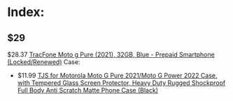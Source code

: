 # Index:
## $29
$28.37 [TracFone Moto g Pure (2021), 32GB, Blue - Prepaid Smartphone (Locked/Renewed)](https://www.amazon.com/TracFone-Moto-Pure-32GB-Blue/dp/B0C7LNLS9P/)
Case:
- $11.99 [TJS for Motorola Moto G Pure 2021/Moto G Power 2022 Case, with Tempered Glass Screen Protector, Heavy Duty Rugged Shockproof Full Body Anti Scratch Matte Phone Case (Black)](https://www.amazon.com/TJS-Compatible-Motorola-Protector-Shockproof/dp/B09Q2WBS5B)
